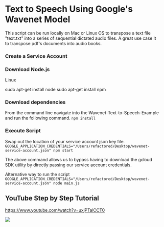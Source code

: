 # Text to Speech Using Google's Wavenet Model
This script can be run locally on Mac or Linux OS to transpose a text file "text.txt" into a series of sequential dictated audio files. A great use case it to transpose pdf's documents into audio books.

### Create a Service Account

### Download Node.js
Linux

sudo apt-get install node
sudo apt-get install npm



### Download dependencies
From the command line navigate into the Wavenet-Text-to-Speech-Example and run the following command.
`npm install`

### Execute Script
Swap out the location of your service account json key file.
`GOOGLE_APPLICATION_CREDENTIALS="/Users/refactored/Desktop/wavenet-service-account.json" npm start`

The above command allows us to bypass having to download the gcloud SDK utility by directly passing our service account credentials.

Alternative way to run the script
`GOOGLE_APPLICATION_CREDENTIALS="/Users/refactored/Desktop/wavenet-service-account.json" node main.js`


## YouTube Step by Step Tutorial

https://www.youtube.com/watch?v=uxjPTalCCT0

 [![](http://img.youtube.com/vi/uxjPTalCCT0/0.jpg)](https://www.youtube.com/watch?v=uxjPTalCCT0)




